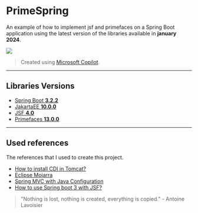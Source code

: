 # PrimeSpring

An example of how to implement jsf and primefaces on a Spring Boot application 
using the latest version of the libraries available in **january 2024**.

![](src/main/webapp/resources/primespring/images/favicon.ico)
> Created using [Microsoft Copilot](https://copilot.microsoft.com/).

---

## Libraries Versions

 - [Spring Boot **3.2.2**](https://spring.io/projects/spring-boot)
 - [JakartaEE **10.0.0**](https://jakarta.ee/specifications/platform/10/)
 - [JSF **4.0**](https://jakarta.ee/specifications/faces/4.0/)
 - [Primefaces **13.0.0**](https://primefaces.github.io/primefaces/13_0_0/)

---

## Used references

The references that I used to create this project.

- [How to install CDI in Tomcat?](https://balusc.omnifaces.org/2013/10/how-to-install-cdi-in-tomcat.html)
- [Eclipse Mojarra](https://github.com/eclipse-ee4j/mojarra)
- [Spring MVC with Java Configuration](https://github.com/eugenp/tutorials/tree/master/spring-web-modules/spring-mvc-java)
- [How to use Spring boot 3 with JSF?](https://stackoverflow.com/questions/75326448/how-to-use-spring-boot-3-with-jsf)

> "Nothing is lost, nothing is created, everything is copied." - Antoine Lavoisier
